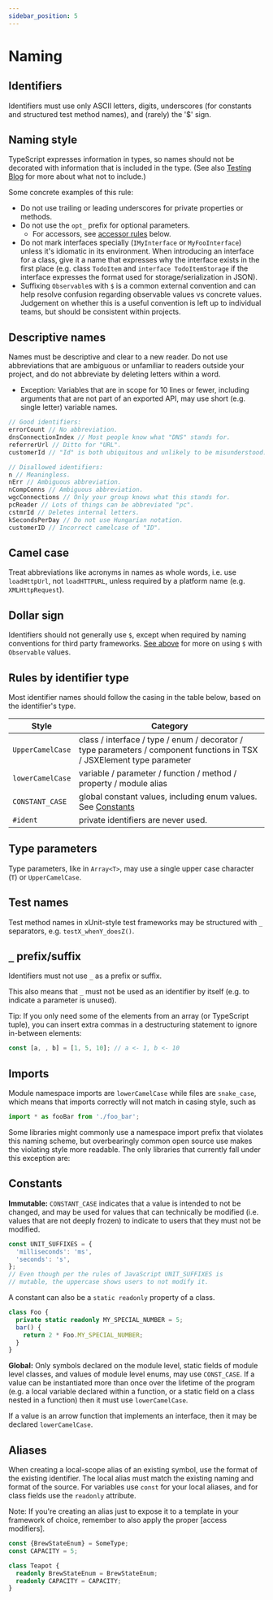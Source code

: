 ```yaml
---
sidebar_position: 5
---
```


# Naming

## Identifiers

Identifiers must use only ASCII letters, digits, underscores (for constants and structured test method names), and (rarely) the '$' sign.

## Naming style

TypeScript expresses information in types, so names should not be decorated with information that is included in the type. (See also [Testing Blog](https://testing.googleblog.com/2017/10/code-health-identifiernamingpostforworl.html) for more about what not to include.)

Some concrete examples of this rule:

- Do not use trailing or leading underscores for private properties or methods.
- Do not use the `opt_` prefix for optional parameters.
  - For accessors, see [accessor rules](#getters-and-setters-accessors) below.
- Do not mark interfaces specially (`IMyInterface` or `MyFooInterface`) unless it's idiomatic in its environment. When introducing an interface for a class, give it a name that expresses why the interface exists in the first place (e.g. class `TodoItem` and `interface TodoItemStorage` if the interface expresses the format used for storage/serialization in JSON).
- Suffixing `Observable`s with `$` is a common external convention and can help resolve confusion regarding observable values vs concrete values. Judgement on whether this is a useful convention is left up to individual teams, but should be consistent within projects.

## Descriptive names

Names must be descriptive and clear to a new reader. Do not use abbreviations that are ambiguous or unfamiliar to readers outside your project, and do not abbreviate by deleting letters within a word.

- Exception: Variables that are in scope for 10 lines or fewer, including arguments that are not part of an exported API, may use short (e.g. single letter) variable names.

```typescript
// Good identifiers:
errorCount // No abbreviation.
dnsConnectionIndex // Most people know what "DNS" stands for.
referrerUrl // Ditto for "URL".
customerId // "Id" is both ubiquitous and unlikely to be misunderstood.

// Disallowed identifiers:
n // Meaningless.
nErr // Ambiguous abbreviation.
nCompConns // Ambiguous abbreviation.
wgcConnections // Only your group knows what this stands for.
pcReader // Lots of things can be abbreviated "pc".
cstmrId // Deletes internal letters.
kSecondsPerDay // Do not use Hungarian notation.
customerID // Incorrect camelcase of "ID".
```

## Camel case

Treat abbreviations like acronyms in names as whole words, i.e. use `loadHttpUrl`, not `loadHTTPURL`, unless required by a platform name (e.g. `XMLHttpRequest`).

## Dollar sign

Identifiers should not generally use `$`, except when required by naming conventions for third party frameworks. [See above](#naming-style) for more on using `$` with `Observable` values.

## Rules by identifier type

Most identifier names should follow the casing in the table below, based on the identifier's type.

| Style | Category |
|-------|----------|
| `UpperCamelCase` | class / interface / type / enum / decorator / type parameters / component functions in TSX / JSXElement type parameter |
| `lowerCamelCase` | variable / parameter / function / method / property / module alias |
| `CONSTANT_CASE` | global constant values, including enum values. See [Constants](#constants) |
| `#ident` | private identifiers are never used. |

## Type parameters

Type parameters, like in `Array<T>`, may use a single upper case character (`T`) or `UpperCamelCase`.

## Test names

Test method names in xUnit-style test frameworks may be structured with `_` separators, e.g. `testX_whenY_doesZ()`.

## `_` prefix/suffix

Identifiers must not use `_` as a prefix or suffix.

This also means that `_` must not be used as an identifier by itself (e.g. to indicate a parameter is unused).

Tip: If you only need some of the elements from an array (or TypeScript tuple), you can insert extra commas in a destructuring statement to ignore in-between elements:

```typescript
const [a, , b] = [1, 5, 10]; // a <- 1, b <- 10
```

## Imports

Module namespace imports are `lowerCamelCase` while files are `snake_case`, which means that imports correctly will not match in casing style, such as

```typescript
import * as fooBar from './foo_bar';
```

Some libraries might commonly use a namespace import prefix that violates this naming scheme, but overbearingly common open source use makes the violating style more readable. The only libraries that currently fall under this exception are:

## Constants

**Immutable:** `CONSTANT_CASE` indicates that a value is intended to not be changed, and may be used for values that can technically be modified (i.e. values that are not deeply frozen) to indicate to users that they must not be modified.

```typescript
const UNIT_SUFFIXES = {
  'milliseconds': 'ms',
  'seconds': 's',
};
// Even though per the rules of JavaScript UNIT_SUFFIXES is
// mutable, the uppercase shows users to not modify it.
```

A constant can also be a `static readonly` property of a class.

```typescript
class Foo {
  private static readonly MY_SPECIAL_NUMBER = 5;
  bar() {
    return 2 * Foo.MY_SPECIAL_NUMBER;
  }
}
```

**Global:** Only symbols declared on the module level, static fields of module level classes, and values of module level enums, may use `CONST_CASE`. If a value can be instantiated more than once over the lifetime of the program (e.g. a local variable declared within a function, or a static field on a class nested in a function) then it must use `lowerCamelCase`.

If a value is an arrow function that implements an interface, then it may be declared `lowerCamelCase`.

## Aliases

When creating a local-scope alias of an existing symbol, use the format of the existing identifier. The local alias must match the existing naming and format of the source. For variables use `const` for your local aliases, and for class fields use the `readonly` attribute.

Note: If you're creating an alias just to expose it to a template in your framework of choice, remember to also apply the proper [access modifiers].

```typescript
const {BrewStateEnum} = SomeType;
const CAPACITY = 5;

class Teapot {
  readonly BrewStateEnum = BrewStateEnum;
  readonly CAPACITY = CAPACITY;
}
```